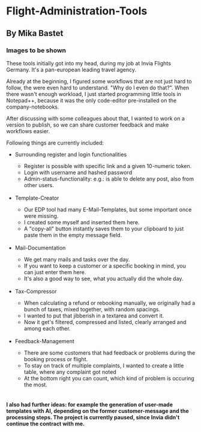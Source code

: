 <h1>Flight-Administration-Tools</h1>
<h2>By Mika Bastet</h2>
<h3>Images to be shown</h3>

These tools initially got into my head, during my job at Invia Flights Germany. It's a pan-european leading travel agency.

Already at the beginning, I figured some workflows that are not just hard to follow, the were even hard to understand. "Why do I even do that?".
When there wasn't enough workload, I just started programming little tools in Notepad++, because it was the only code-editor pre-installed on the company-notebooks.

After discussing with some colleagues about that, I wanted to work on a version to publish, so we can share customer feedback and make workflows easier.

Following things are currently included:
<ul>
  <li>Surrounding register and login functionalities</li>
  <ul>
    <li>Register is possible with specific link and a given 10-numeric token.</li>
    <li>Login with username and hashed password</li>
    <li>Admin-status-functionality: e.g.: is able to delete any post, also from other users.</li>
  </ul>
  <br>
  <li>Template-Creator</li>
  <ul>
    <li>Our EDP tool had many E-Mail-Templates, but some important once were missing.</li>
    <li>I created some myself and inserted them here.</li>
    <li>A "copy-all" button instantly saves them to your clipboard to just paste them in the empty message field.</li>
  </ul>
  <br>
  <li>Mail-Documentation</li>
  <ul>
    <li>We get many mails and tasks over the day.</li>
    <li>If you want to keep a customer or a specific booking in mind, you can just enter them here.</li>
    <li>It's also a good way to see, what you actually did the whole day.</li>
  </ul>
  <br>
  <li>Tax-Compressor</li>
  <ul>
    <li>When calculating a refund or rebooking manually, we originally had a bunch of taxes, mixed together, with random spacings.</li>
    <li>I wanted to put that jibberish in a textarea and convert it.</li>
    <li>Now it get's filtered, compressed and listed, clearly arranged and among each other.</li>
  </ul>
  <br>
  <li>Feedback-Management</li>
  <ul>
    <li>There are some customers that had feedback or problems during the booking process or flight.</li>
    <li>To stay on track of multiple complaints, I wanted to create a little table, where any complaint got noted</li>
    <li>At the bottom right you can count, which kind of problem is occuring the most.</li>
  </ul>
  <br>
</ul>

<h4>I also had further ideas: for example the generation of user-made templates with AI, depending on the former customer-message and the processing steps. The project is currently paused, since Invia didn't continue the contract with me.</h4>
